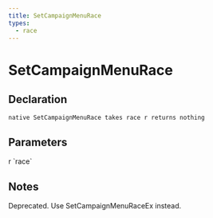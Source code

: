 ```yaml
---
title: SetCampaignMenuRace
types:
  - race
---
```


# SetCampaignMenuRace

## Declaration

```
native SetCampaignMenuRace takes race r returns nothing
```

## Parameters
<dl>
  <dt>r `race`</dt>
  <dd></dd>
</dl>

## Notes 
Deprecated. Use SetCampaignMenuRaceEx instead.